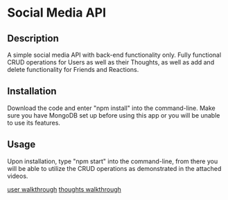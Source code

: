 # Social Media API

## Description
A simple social media API with back-end functionality only. Fully functional CRUD operations for Users as well as their Thoughts, as well as add and delete functionality for Friends and Reactions.

## Installation
Download the code and enter "npm install" into the command-line. Make sure you have MongoDB set up before using this app or you will be unable to use its features.

## Usage
Upon installation, type "npm start" into the command-line, from there you will be able to utilize the CRUD operations as demonstrated in the attached videos.

[user walkthrough](https://drive.google.com/file/d/1VOu5LklTjAuDhf2WFecwLxy2jSas0Y-6/view)
[thoughts walkthrough](https://drive.google.com/file/d/15GwSgVM6ZLzkYx2HFKzf3x4hkUKyNXay/view)